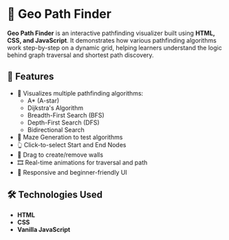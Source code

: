 # 📍 Geo Path Finder

**Geo Path Finder** is an interactive pathfinding visualizer built using **HTML, CSS, and JavaScript**.
It demonstrates how various pathfinding algorithms work step-by-step on a dynamic grid,
helping learners understand the logic behind graph traversal and shortest path discovery.

## 🔧 Features

- 🚀 Visualizes multiple pathfinding algorithms:
  - A* (A-star)
  - Dijkstra's Algorithm
  - Breadth-First Search (BFS)
  - Depth-First Search (DFS)
  - Bidirectional Search
- 🧱 Maze Generation to test algorithms
- 👆 Click-to-select Start and End Nodes
- 🧱 Drag to create/remove walls
- 🎞 Real-time animations for traversal and path
- 📱 Responsive and beginner-friendly UI

## 🛠 Technologies Used

- **HTML**
- **CSS**
- **Vanilla JavaScript**
